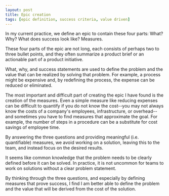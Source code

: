 ```yaml
---
layout: post
title: Epic creation
tags: [epic definition, success criteria, value driven]
---
```


In my current practice, we define an epic to contain these four parts:  What?  Why?  What does success look like?  Measures.

These four parts of the epic are not long, each consists of perhaps two to three bullet points, and they often summarize a product brief or an actionable part of a product initiative. 

What, why, and success statements are used to define the problem and the value that can be realized by solving that problem.  For example, a process might be expensive and, by redefining the process, the expense can be reduced or eliminated.

The most important and difficult part of creating the epic I have found is the creation of the measures.  Even a simple measure like reducing expenses can be difficult to quantify if you do not know the cost--you may not always know the costs of a company's employees, infrastructure, or overhead--and sometimes you have to find measures that approximate the goal.  For example, the number of steps in a procedure can be a substitute for cost savings of employee time.

By answering the three questions and providing meaningful (i.e. quantifiable) measures, we avoid working on a solution, leaving this to the team, and instead focus on the desired results.

It seems like common knowledge that the problem needs to be clearly defined before it can be solved.  In practice, it is not uncommon for teams to work on solutions without a clear problem statement. 

By thinking through the three questions, and especially by defining measures that prove success, I find I am better able to define the problem and the value that will be derived from the cost of the solution.
